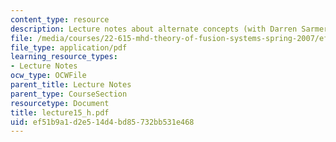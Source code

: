 ```yaml
---
content_type: resource
description: Lecture notes about alternate concepts (with Darren Sarmer).
file: /media/courses/22-615-mhd-theory-of-fusion-systems-spring-2007/ef51b9a1d2e514d4bd85732bb531e468_lecture15_h.pdf
file_type: application/pdf
learning_resource_types:
- Lecture Notes
ocw_type: OCWFile
parent_title: Lecture Notes
parent_type: CourseSection
resourcetype: Document
title: lecture15_h.pdf
uid: ef51b9a1-d2e5-14d4-bd85-732bb531e468
---
```

